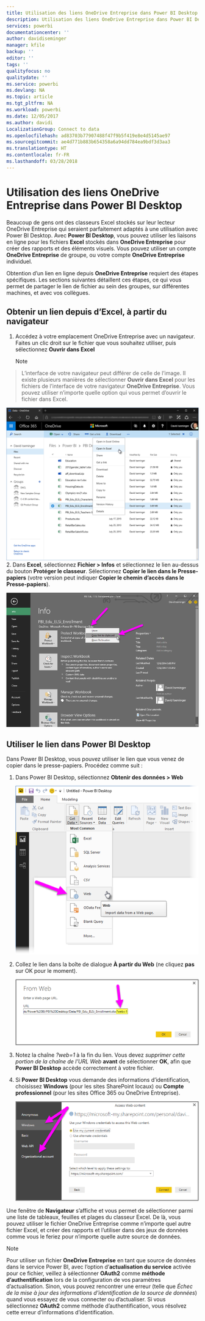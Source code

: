 ```yaml
---
title: Utilisation des liens OneDrive Entreprise dans Power BI Desktop
description: Utilisation des liens OneDrive Entreprise dans Power BI Desktop
services: powerbi
documentationcenter: ''
author: davidiseminger
manager: kfile
backup: ''
editor: ''
tags: ''
qualityfocus: no
qualitydate: ''
ms.service: powerbi
ms.devlang: NA
ms.topic: article
ms.tgt_pltfrm: NA
ms.workload: powerbi
ms.date: 12/05/2017
ms.author: davidi
LocalizationGroup: Connect to data
ms.openlocfilehash: ad83703b77907488f47f9b5f419e8e4d5145ae97
ms.sourcegitcommit: ae4d771b883b654358a6a94dd784ea9bdf3d3aa3
ms.translationtype: HT
ms.contentlocale: fr-FR
ms.lasthandoff: 03/28/2018
---
```

# <a name="use-onedrive-for-business-links-in-power-bi-desktop"></a>Utilisation des liens OneDrive Entreprise dans Power BI Desktop
Beaucoup de gens ont des classeurs Excel stockés sur leur lecteur OneDrive Entreprise qui seraient parfaitement adaptés à une utilisation avec Power BI Desktop. Avec **Power BI Desktop**, vous pouvez utiliser les liaisons en ligne pour les fichiers **Excel** stockés dans **OneDrive Entreprise** pour créer des rapports et des éléments visuels. Vous pouvez utiliser un compte **OneDrive Entreprise** de groupe, ou votre compte **OneDrive Entreprise** individuel.

Obtention d’un lien en ligne depuis **OneDrive Entreprise** requiert des étapes spécifiques. Les sections suivantes détaillent ces étapes, ce qui vous permet de partager le lien de fichier au sein des groupes, sur différentes machines, et avec vos collègues.

## <a name="get-a-link-from-excel-starting-in-the-browser"></a>Obtenir un lien depuis d’Excel, à partir du navigateur
1. Accédez à votre emplacement OneDrive Entreprise avec un navigateur. Faites un clic droit sur le fichier que vous souhaitez utiliser, puis sélectionnez **Ouvrir dans Excel**
   
   > [!NOTE]
> L’interface de votre navigateur peut différer de celle de l’image. Il existe plusieurs manières de sélectionner **Ouvrir dans Excel** pour les fichiers de l’interface de votre navigateur **OneDrive Entreprise**. Vous pouvez utiliser n’importe quelle option qui vous permet d’ouvrir le fichier dans Excel.
   > 
   > 
   
   ![](media/desktop-use-onedrive-business-links/odb-links_02.png)
2. Dans **Excel**, sélectionnez **Fichier > Infos** et sélectionnez le lien au-dessus du bouton **Protéger le classeur**. Sélectionnez **Copier le lien dans le Presse-papiers** (votre version peut indiquer **Copier le chemin d’accès dans le Presse-papiers**).
   
   ![](media/desktop-use-onedrive-business-links/odb-links_03.png)

## <a name="use-the-link-in-power-bi-desktop"></a>Utiliser le lien dans Power BI Desktop
Dans Power BI Desktop, vous pouvez utiliser le lien que vous venez de copier dans le presse-papiers. Procédez comme suit :

1. Dans Power BI Desktop, sélectionnez **Obtenir des données > Web**
   
   ![](media/desktop-use-onedrive-business-links/odb-links_04.png)
2. Collez le lien dans la boîte de dialogue **À partir du Web** (ne cliquez **pas** sur OK pour le moment).
   
    ![](media/desktop-use-onedrive-business-links/odb-links_05.png)
3. Notez la chaîne *?web=1* à la fin du lien. Vous devez *supprimer cette portion de la chaîne de l’URL Web* **avant** de sélectionner **OK**, afin que **Power BI Desktop** accède correctement à votre fichier.
4. Si **Power BI Desktop** vous demande des informations d’identification, choisissez **Windows** (pour les sites SharePoint locaux) ou **Compte professionnel** (pour les sites Office 365 ou OneDrive Entreprise).
   
   ![](media/desktop-use-onedrive-business-links/odb-links_06.png)

Une fenêtre de **Navigateur** s’affiche et vous permet de sélectionner parmi une liste de tableaux, feuilles et plages du classeur Excel. De là, vous pouvez utiliser le fichier OneDrive Entreprise comme n’importe quel autre fichier Excel, et créer des rapports et l’utiliser dans des jeux de données comme vous le feriez pour n’importe quelle autre source de données.

> [!NOTE]
> Pour utiliser un fichier **OneDrive Entreprise** en tant que source de données dans le service Power BI, avec l’option d’**actualisation du service** activée pour ce fichier, veillez à sélectionner **OAuth2** comme **méthode d’authentification** lors de la configuration de vos paramètres d’actualisation. Sinon, vous pouvez rencontrer une erreur (telle que *Échec de la mise à jour des informations d’identification de la source de données*) quand vous essayez de vous connecter ou d’actualiser. Si vous sélectionnez **OAuth2** comme méthode d’authentification, vous résolvez cette erreur d’informations d’identification.
> 
> 

